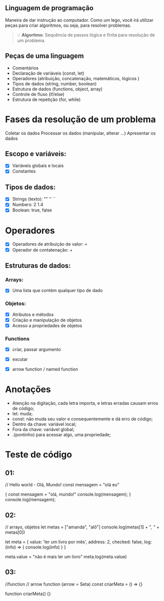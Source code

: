 ## Linguagem de programação

Maneira de dar instrução ao computador.
Como um lego, você irá utilizar peças para criar algoritmos, ou seja, para resolver problemas.

> 💡 **Algoritmo**: Sequência de passos lógica e finita para resolução de um problema.

## Peças de uma linguagem

- Comentários
- Declaração de variáveis (const, let)
- Operadores (atribuição, concatenação, matemáticos, lógicos )
- Tipos de dados (string, number, boolean)
- Estrutura de dados (functions, object, array)
- Controle de fluxo (if/else)
- Estrutura de repetição (for, while)

# Fases da resolução de um problema

Coletar os dados
Processar os dados (manipular, alterar ...)
Apresentar os dados

## Escopo e variáveis:

- [x] Variáveis globais e locais
- [x] Constantes

## Tipos de dados:

- [x] Strings (texto): "" '' ``
- [x] Numbers: 2 1.4
- [x] Boolean: true, false

# Operadores


- [x] Operadores de atribuição de valor: =
- [x] Operador de contatenação: +

## Estruturas de dados:

### Arrays: 

- [x] Uma lista que contém qualquer tipo de dado 

### Objetos:

- [x] Atributos e métodos
- [x] Criação e manipulação de objetos
- [x] Acesso a propriedades de objetos

### Functions

- [x] criar, passar argumento
- [x] excutar
- [x] arrow function / named function


# Anotações
- Atenção na digitação, cada letra importa, e letras erradas causam erros de código;
- let: muda;
- const: não muda seu valor e consequentemente e dá erro de código;
- Dentro da chave: variável local;
- Fora da chave: variável global;
- .(pontinho) para acessar algo, uma propriedade;

# Teste de código
## 01: 
// Hello world - Olá, Mundo!
const mensagem = "olá eu"

{
    const mensagem = "olá, mundo!" 
    console.log(mensagem);
}
console.log(mensagem);

## 02:
// arrays, objetos
let metas = ["amanda", "alô"]
console.log(metas[1] + ", " + metas[0])

let meta = {
    value: 'ler um livro por mês',
    address: 2,
    checked: false,
    log: (info) => {
        console.log(info)
    }
}

meta.value = "não é mais ler um livro"
meta.log(meta.value)

## 03:
//function // arrow function (arrow = Seta)
const criarMeta = () => {}

function criarMeta() {}